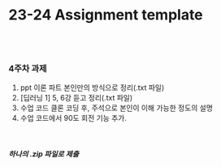 # 23-24 Assignment template

</br></br>

### 4주차 과제

1. ppt 이론 파트 본인만의 방식으로 정리(.txt 파일)
2. [딥러닝 1] 5, 6강 듣고 정리(.txt 파일)
3. 수업 코드 클론 코딩 후, 주석으로 본인이 이해 가능한 정도의 설명
4. 수업 코드에서 90도 회전 기능 추가.

</br>

##### 하나의 .zip 파일로 제출
